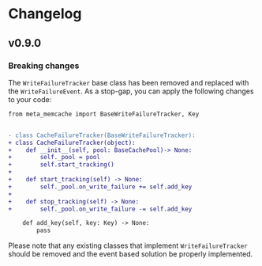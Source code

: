 # Changelog

## v0.9.0

### Breaking changes
The `WriteFailureTracker` base class has been removed and replaced with the `WriteFailureEvent`.
As a stop-gap, you can apply the following changes to your code:

```diff
from meta_memcache import BaseWriteFailureTracker, Key


- class CacheFailureTracker(BaseWriteFailureTracker):
+ class CacheFailureTracker(object):
+    def __init__(self, pool: BaseCachePool)-> None:
+        self._pool = pool
+        self.start_tracking()
+
+    def start_tracking(self) -> None:
+        self._pool.on_write_failure += self.add_key
+
+    def stop_tracking(self) -> None:
+        self._pool.on_write_failure -= self.add_key

    def add_key(self, key: Key) -> None:
        pass
```

Please note that any existing classes that implement `WriteFailureTracker` should be removed
and the event based solution be properly implemented.